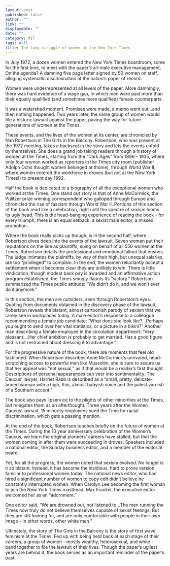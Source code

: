 ```yaml
---
layout: post
published: false
author: ""
link: ""
displaydate: ""
date: ""
category: MIT
tags: null
title: The long struggle of women at the New York Times
---
```


In July 1972, a dozen women entered the New York Times boardroom, some for the first time, to meet with the paper’s all-male executive management. On the agenda? A damning five page letter signed by 50 women on staff, alleging systematic discrimination at the nation’s paper of record. 

Women were underrepresented at all levels of the paper. More damningly, there was hard evidence of a wage gap, in which men were paid more than their equally qualified (and sometimes more qualified) female counterparts. 

It was a watershed moment. Promises were made, a memo went out...and then nothing happened. Two years later, the same group of women would file a historic lawsuit against the paper, paving the way for future generations of women at the Times.

These events, and the lives of the women at its center, are chronicled by Nan Robertson in The Girls in the Balcony. Robertson, who was present at the 1972 meeting, takes a backseat in the story and lets the events unfold by themselves. She does a grand job taking readers through a history of women at the Times, starting from the “Dark Ages” from 1896 - 1935, where only four women worked as reporters in the Times city room (publisher Adolph Ochs thought women belonged at thome), through World War II, where women entered the workforce in droves (but not at the New York Times!) to present day 1992. 

Half the book is dedicated to a biography of all the exceptional women who worked at the Times. One stand out story is that of Anne McCormick, the Pulitzer prize winning correspondent who galloped through Europe and chronicled the rise of fascism through World War II. Portions of this section of the book read like a celebration, right until the spectre of sexism looms its ugly head. This is the head-banging experience of reading the book - for every triumph, there is an equal setback, a sexist male editor, a missed promotion. 

Where the book really picks up though, is in the second half, where Robertson dives deep into the events of the lawsuit. Seven women put their reputations on the line as plaintiffs, suing on behalf of all 550 women at the Times. Robertson details the professional and emotional fallout that ensues. The judge intimates the plaintiffs, by way of their high, but unequal salaries, are too “privileged” to complain. In the end, the women reluctantly accept a settlement when it becomes clear they are unlikely to win. There is little vindication; though modest back pay is awarded and an affirmative action program established, the Times smugly flaunts its “victory.” Robertson summarized the Times public attitude: “We didn’t do it, and we won’t ever do it anymore.”

In this section, the men are outsiders, seen through Robertson’s eyes. Quoting from documents obtained in the discovery phase of the lawsuit, Robertson reveals the blatant, almost cartoonish parody of sexism that we rarely see in workplaces today. A male editor’s response to a colleague recommending a female job candidate: “What does she look like?...Perhaps you ought to send over her vital statistics, or a picture in a bikini?” Another man describing a female employee in the circulation department: “Very pleasant….Her chief ambition is probably to get married. Has a good figure and is not restrained about dressing it to advantage.” 

For the progressive nature of the book, there are moments that feel old fashioned. When Robertson describes Anne McCormick’s unrivaled, head-scratching access to powerful men like Mussolini, she is sure to assure us that her appeal was “not sexual,” as if that would be a reader’s first thought. Descriptions of personal appearances can veer into sentimentality. The Caucus’ lawyer, Harriet Rabb is described as a  “small, pretty, delicate-boned woman with a high, thin, almost babyish voice and the palest varnish of a Southern accent.” 

The book also pays lipservice to the plights of other minorities at the Times, but relegates them as an afterthought. Three years after the Women Caucus’ lawsuit, 15 minority employees sued the Time for racial discrimination, which gets a passing mention. 

At the end of the book, Robertson touches briefly on the future of women at the Times. During the 10 year anniversary celebration of the Women’s Caucus, we learn the original pioneers’ careers have stalled, but that the women coming in after them were succeeding in droves. Speakers included a national editor, the Sunday business editor, and a member of the editorial board. 

Yet, for all the progress, the women noted that sexism evolved. No longer is it so blatant. Instead, it has become the insidious, hard to prove version familiar to professional women today. The national news editor, who had hired a significant number of women to copy edit didn’t believe he constantly interrupted women. When Carolyn Lee becoming the first woman to join the New York Times masthead, Max Frankel, the executive editor welcomed her as an “adornment.” 

One editor said, “We are drowned out, not listened to...The men running the Times now truly do not believe themselves capable of sexist feelings. But they are still looking for, and are only comfortable with people in their own image - in other words, other white men.”

Ultimately, the story of The Girls in the Balcony is the story of first wave feminism at the Times. Fed up with being held back at each stage of their careers, a group of women - mostly wealthy, heterosexual, and white - band together to file the lawsuit of their lives. Though the paper’s ugliest years are behind it, the book serves as an important reminder of the paper’s past. 


